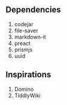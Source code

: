 Dependencies
-------------

1. codejar
1. file-saver
1. markdown-it
1. preact
1. prismjs
1. uuid

Inspirations
------------

1. Domino
1. TiddlyWiki

